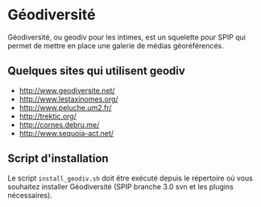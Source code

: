 Géodiversité
============

Géodiversité, ou geodiv pour les intimes, est un squelette pour SPIP qui permet de mettre en place une galerie de médias géoréférencés.


Quelques sites qui utilisent geodiv
------

- http://www.geodiversite.net/
- http://www.lestaxinomes.org/
- http://www.peluche.um2.fr/
- http://trektic.org/
- http://cornes.debru.me/
- http://www.sequoia-act.net/

Script d'installation
------

Le script ```install_geodiv.sh``` doit être exécuté depuis le répertoire où vous souhaitez installer Géodiversité (SPIP branche 3.0 svn et les plugins nécessaires).
